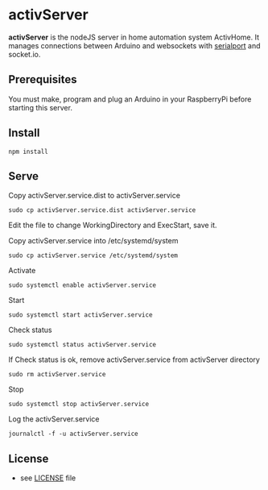 activServer
======
**activServer** is the nodeJS server in home automation system ActivHome. 
It manages connections between Arduino and websockets with [serialport](https://www.npmjs.com/package/serialport) and socket.io.

## Prerequisites
You must make, program and plug an Arduino in your RaspberryPi before starting this server.

## Install
```
npm install
```

## Serve
Copy activServer.service.dist to activServer.service
```
sudo cp activServer.service.dist activServer.service
```

Edit the file to change WorkingDirectory and ExecStart, save it.

Copy activServer.service into /etc/systemd/system
```
sudo cp activServer.service /etc/systemd/system
```

Activate
```
sudo systemctl enable activServer.service
```

Start
```
sudo systemctl start activServer.service
```

Check status
```
sudo systemctl status activServer.service
```

If Check status is ok, remove activServer.service from activServer directory
```
sudo rm activServer.service
```

Stop
```
sudo systemctl stop activServer.service
```

Log the activServer.service
```
journalctl -f -u activServer.service
```

## License 
* see [LICENSE](https://github.com/sldevand/activServer/blob/master/LICENSE.md) file
